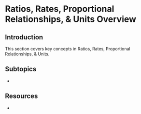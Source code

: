 # Ratios, Rates, Proportional Relationships, & Units Overview

## Introduction

This section covers key concepts in Ratios, Rates, Proportional Relationships, & Units.

## Subtopics

- 

## Resources

- 

